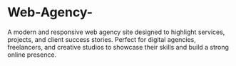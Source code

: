 # Web-Agency-
A modern and responsive web agency site designed to highlight services, projects, and client success stories. Perfect for digital agencies, freelancers, and creative studios to showcase their skills and build a strong online presence.

